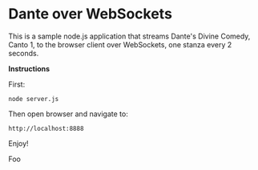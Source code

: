 Dante over WebSockets
===

This is a sample node.js application that streams Dante's Divine Comedy, Canto 1, to the browser client over WebSockets,
one stanza every 2 seconds. 

**Instructions**

First:

```
node server.js
```

Then open browser and navigate to:

```
http://localhost:8888
```

Enjoy!

Foo